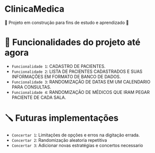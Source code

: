 # ClinicaMedica

:construction: Projeto em construção para fins de estudo e aprendizado :construction:


# :hammer: Funcionalidades do projeto até agora

- `Funcionalidade 1`: CADASTRO DE PACIENTES.
- `Funcionalidade 2`: LISTA DE PACIENTES CADASTRADOS E SUAS INFORMAÇÕES EM FORMATO DE BANCO DE DADOS.
- `Funcionalidade 3`: RANDOMIZAÇÃO DE DATAS EM UM CALENDARIO PARA CONSULTAS.
- `Funcionalidade 4`: RANDOMIZAÇÃO DE MÉDICOS QUE IRAM PEGAR PACIENTE DE CADA SALA.

# 🪛 Futuras implementações
- `Concertar 1`: Limitações de opções e erros na digitação errada.
- `Concertar 2`: Randomização aleatoria repetitiva
- `Concertar 3`: Adicionar novas estratégias e concertos necessario
